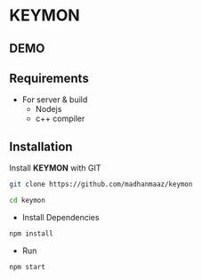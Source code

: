 # KEYMON

## DEMO

## Requirements
- For server & build
    - Nodejs
    - c++ compiler

## Installation
Install **KEYMON** with GIT
```bash
git clone https://github.com/madhanmaaz/keymon
```
```bash
cd keymon
```
- Install Dependencies
```bash
npm install
```
- Run 
```bash
npm start
```